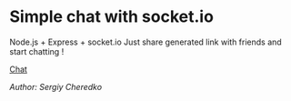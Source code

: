 # Simple chat with socket.io

Node.js + Express + socket.io
Just share generated link with friends and start chatting !

[Chat](https://simplicitchat.herokuapp.com/)

*Author: Sergiy Cheredko*